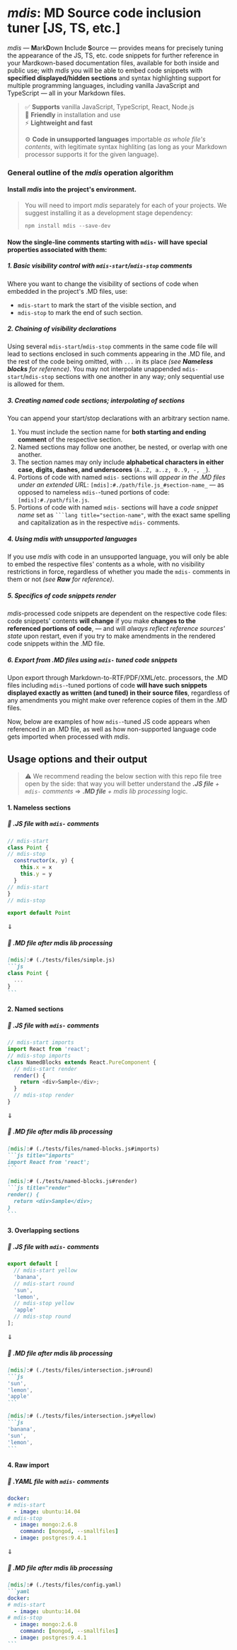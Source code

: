 # _mdis_: MD Source code inclusion tuner [JS, TS, etc.]

_mdis_ — **M**ark**D**own **I**nclude **S**ource — provides means for precisely tuning the appearance of the JS, TS, etc. code snippets for further reference in your Mardkown-based documentation files, available for both inside and public use; with _mdis_ you will be able to embed code snippets with **specified displayed/hidden sections** and syntax highlighting support for multiple programming languages, including vanilla JavaScript and TypeScript — all in your Markdown files.

> ✅ **Supports** vanilla JavaScript, TypeScript, React, Node.js  
> 🔧 **Friendly** in installation and use  
> ⚡ **Lightweight and fast**
> 
> ⚙️ **Code in unsupported languages** importable _as whole file's contents_, with legitimate syntax highliting (as long as your Markdown processor supports it for the given language).

### General outline of the _mdis_ operation algorithm
#### Install _mdis_ into the project's environment.

> You will need to import _mdis_ separately for each of your projects. We suggest installing it as a development stage dependency:
> ```powershell
> npm install mdis --save-dev
> ```

#### Now the single-line comments starting with `mdis-` will have special properties associated with them:

##### 1. **Basic visibility control** with `mdis-start`/`mdis-stop` comments
Where you want to change the visibility of sections of code when embedded in the project's .MD files, use:  
   * `mdis-start` to mark the start of the visible section, and  
   * `mdis-stop` to mark the end of such section.
  
##### 2. **Chaining** of visibility declarations
Using several  `mdis-start`/`mdis-stop` comments in the same code file will lead to sections enclosed in such comments appearing in the .MD file, and the rest of the code being omitted, with `...` in its place _(see  **Nameless blocks** for reference)_. You may not interpolate unappended `mdis-start`/`mdis-stop` sections with one another in any way; only sequential use is allowed for them.
  
##### 3. Creating **named code sections**; **interpolating** of sections
You can append your start/stop declarations with an arbitrary section name.  
   1. You must include the section name for **both starting and ending comment** of the respective section.  
   2. Named sections may follow one another, be nested, or overlap with one another.  
   3. The section names may only include **alphabetical characters in either case, digits, dashes, and underscores** (`A..Z, a..z, 0..9, -, _`).
   4. Portions of code with named `mdis-` sections will *appear in the .MD files under an extended URL*: `[mdis]:#./path/file.js_#section-name_` — as opposed to nameless `mdis-`-tuned portions of code: `[mdis]:#./path/file.js`.
   5. Portions of code with named `mdis-` sections will have a *code snippet name* set as `‍```lang title="section-name"`, with the exact same spelling and capitalization as in the respective `mdis-` comments.
  
##### 4. Using _mdis_ with **unsupported languages**
If you use _mdis_ with code in an unsupported language, you will only be able to embed the respective files' contents as a whole, with no visibility restrictions in force, regardless of whether you made the `mdis-` comments in them or not _(see **Raw** for reference)_.
  
##### 5. Specifics of code snippets **render**
_mdis_-processed code snippets are dependent on the respective code files: code snippets' contents **will change** if you make **changes to the referenced portions of code**, — and will *always reflect reference sources' state* upon restart, even if you try to make amendments in the rendered code snippets within the .MD file.
  
##### 6. **Export** from .MD files using `mdis-` tuned code snippets
Upon export through Markdown-to-RTF/PDF/XML/etc. processors, the .MD files including `mdis-`-tuned portions of code **will have such snippets displayed exactly as written (and tuned) in their source files**, regardless of any amendments you might make over reference copies of them in the .MD files.

Now, below are examples of how `mdis-`-tuned JS code appears when referenced in an .MD file, as well as how non-supported language code gets imported when processed with _mdis_.

## Usage options and their output
> ⚠ We recommend reading the below section with this repo file tree open by the side: that way you will better understand the _**.JS file** + `mdis-` comments_ ⇒ _**.MD file** + _mdis lib_ processing_ logic.

#### 1. Nameless sections

##### 📜 .JS file with `mdis-` comments
`````js
// mdis-start
class Point {
// mdis-stop
  constructor(x, y) {
    this.x = x
    this.y = y
  }
// mdis-start
}
// mdis-stop

export default Point
`````
⇓
##### 🤖 .MD file after _mdis_ lib processing
`````markdown
[mdis]:# (./tests/files/simple.js)
```js
class Point {
  ...
}
```
`````

#### 2. Named sections

##### 📜 .JS file with `mdis-` comments
`````js
// mdis-start imports
import React from 'react';
// mdis-stop imports
class NamedBlocks extends React.PureComponent {
  // mdis-start render
  render() {
    return <div>Sample</div>;
  }
  // mdis-stop render
}
`````
⇓
##### 🤖 .MD file after _mdis_ lib processing
`````markdown
[mdis]:# (./tests/files/named-blocks.js#imports)
```js title="imports"
import React from 'react';
```

[mdis]:# (./tests/named-blocks.js#render)
```js title="render"
render() {
  return <div>Sample</div>;
}
```
`````

#### 3. Overlapping sections

##### 📜 .JS file with `mdis-` comments
`````js
export default [
  // mdis-start yellow
  'banana',
  // mdis-start round
  'sun',
  'lemon',
  // mdis-stop yellow
  'apple'
  // mdis-stop round
];
`````
⇓
##### 🤖 .MD file after _mdis_ lib processing
`````markdown
[mdis]:# (./tests/files/intersection.js#round)
```js
'sun',
'lemon',
'apple'
```

[mdis]:# (./tests/files/intersection.js#yellow)
```js
'banana',
'sun',
'lemon',
```
`````

#### 4. Raw import

##### 📄 ._YAML_ file with `mdis-` comments
`````yaml
docker:
# mdis-start
  - image: ubuntu:14.04
# mdis-stop
  - image: mongo:2.6.8
    command: [mongod, --smallfiles]
  - image: postgres:9.4.1
`````
⇓
##### 🤖 .MD file after _mdis_ lib processing
`````markdown
[mdis]:# (./tests/files/config.yaml)
```yaml
docker:
# mdis-start
  - image: ubuntu:14.04
# mdis-stop
  - image: mongo:2.6.8
    command: [mongod, --smallfiles]
  - image: postgres:9.4.1
```
`````

<!-- -=-=-=-=-=-=-=-=-=-=-==-=-=-=-=-

❌ 1. Simple block

<table>
<tr>
<th><em>mdis</em> input</th>
<th>Result</th>
</tr>
<tr>
<td>
<pre>
<code markdown>
// mdis-start
class Point {
// mdis-stop

  constructor(x, y) {
    this.x = x
    this.y = y
  }

// mdis-start
}
// mdis-stop

export default Point
</code>
</pre>
</td>
<td>
<pre>
[mdis]:# (./tests/files/simple.js)
```js title="Simple"class Point {
  ...
}```
</pre>
</td>
</tr>
</table>

❌ 2. Named block
<table>
<tr>
<th><em>mdis</em> input</th>
<th>Result</th>
</tr>
<tr>
<td>
<pre>
// mdis-start imports
import React from 'react';
// mdis-stop imports

class NamedBlocks extends React.PureComponent {
&#160;&#160;// mdis-start render
&#160;&#160;render() {
&#160;&#160;&#160;&#160;return &lt;div&gt;Sample&lt;/div&gt;;
&#160;&#160;}
&#160;&#160;// mdis-stop render
}
</pre>
</td>
<td>
<pre>
[mdis]:# (./tests/files/named-blocks.js#imports)
```
import React from 'react';
```
</pre>
<pre>
[mdis]:# (./tests/named-blocks.js#render)
```
render() {
  return &lt;div&gt;Sample&lt;/div&gt;;
}
```
</pre>
</td>
</tr>
</table>

❌ 3. Intersection
<table>
<tr>
<th><em>mdis</em> input</th>
<th>Result</th>
</tr>
<tr>
<td>
<pre>
export default [
  // mdis-start yellow
  'banana',
  // mdis-start round
  'sun',
  'lemon',
  // mdis-stop yellow
  'apple'
  // mdis-stop round
];
</pre>
</td>
<td>
<pre>
[mdis]:# (./tests/files/intersection.js#round)
```js
'sun',
'lemon',
'apple'
```
</pre>
<pre>
[mdis]:# (./tests/files/intersection.js#yellow)
```js
'banana',
'sun',
'lemon',
```
</pre>
</td>
</tr>
</table>

❌ 4. Raw
<table>
<tr>
<th><em>mdis</em> input</th>
<th>Result</th>
</tr>
<tr>
<td>
<pre>
docker:
  - image: ubuntu:14.04
  - image: mongo:2.6.8
    command: [mongod, --smallfiles]
  - image: postgres:9.4.1
</pre>
</td>
<td>
<pre>
[mdis]:# (./tests/files/config.yaml)
```yaml
docker:
  - image: ubuntu:14.04
  - image: mongo:2.6.8
    command: [mongod, --smallfiles]
  - image: postgres:9.4.1
```
</pre>
</td>
</tr>
</table>
-=-=-=-=-=-=-=-=-=-=-==-=-=-=-=-=-=-
-->
